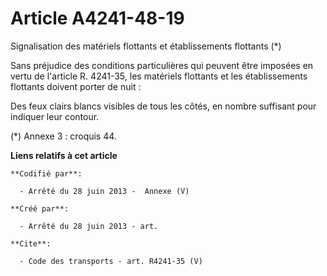 # Article A4241-48-19

Signalisation des matériels flottants et établissements flottants (*) 

Sans préjudice des conditions particulières qui peuvent être imposées en vertu de l'article R. 4241-35, les matériels
flottants et les établissements flottants doivent porter de nuit : 

Des feux clairs blancs visibles de tous les côtés, en nombre suffisant pour indiquer leur contour. 

(*) Annexe 3 : croquis 44.

**Liens relatifs à cet article**

	**Codifié par**:

	  - Arrêté du 28 juin 2013 -  Annexe (V)

	**Créé par**:

	  - Arrêté du 28 juin 2013 - art.

	**Cite**:

	  - Code des transports - art. R4241-35 (V)
